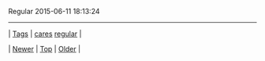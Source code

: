 <!--
title: Regular 2015-06-11 18
date: 2020-06-28T15:27:00.082Z
tags: cares, regular
-->


Regular 2015-06-11 18:13:24



<!--BOTTOM-POST-NAVIGATION-->
---

| [Tags](tags.md) | [cares](tag-cares.md) [regular](tag-regular.md) |

| [Newer](121285595429.md) | [Top](index.md) | [Older](121287260379.md) |